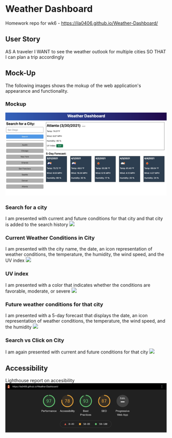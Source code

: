 # Weather Dashboard
Homework repo for wk6 - 
https://ila0406.github.io/Weather-Dashboard/

## User Story
AS A traveler
I WANT to see the weather outlook for multiple cities
SO THAT I can plan a trip accordingly

## Mock-Up 

The following images shows the mokup of the web application's appearance and functionality. 

### Mockup
![mockup](./assets/images/06-server-side-apis-homework-demo.png)

### Search for a city
I am presented with current and future conditions for that city and that city is added to the search history
![](./assets/images/xxxx.png)

### Current Weather Conditions in City
I am presented with the city name, the date, an icon representation of weather conditions, the temperature, the humidity, the wind speed, and the UV index
![](./assets/images/xxxx.png)

### UV index
I am presented with a color that indicates whether the conditions are favorable, moderate, or severe
![](./assets/images/xxxx.png)

### Future weather conditions for that city
I am presented with a 5-day forecast that displays the date, an icon representation of weather conditions, the temperature, the wind speed, and the humidity
![](./assets/images/xxxx.png)


### Search vs Click on City
I am again presented with current and future conditions for that city
![](./assets/images/xxxx.png)

## Accessibility
Lighthouse report on accesibility
![Lighthouse](./assets/images/lighthouse.png)